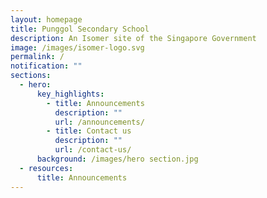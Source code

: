 ```yaml
---
layout: homepage
title: Punggol Secondary School
description: An Isomer site of the Singapore Government
image: /images/isomer-logo.svg
permalink: /
notification: ""
sections:
  - hero:
      key_highlights:
        - title: Announcements
          description: ""
          url: /announcements/
        - title: Contact us
          description: ""
          url: /contact-us/
      background: /images/hero section.jpg
  - resources:
      title: Announcements
---
```

